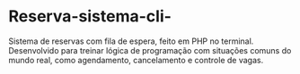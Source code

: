 # Reserva-sistema-cli-
Sistema de reservas com fila de espera, feito em PHP no terminal. Desenvolvido para treinar lógica de programação com situações comuns do mundo real, como agendamento, cancelamento e controle de vagas.
